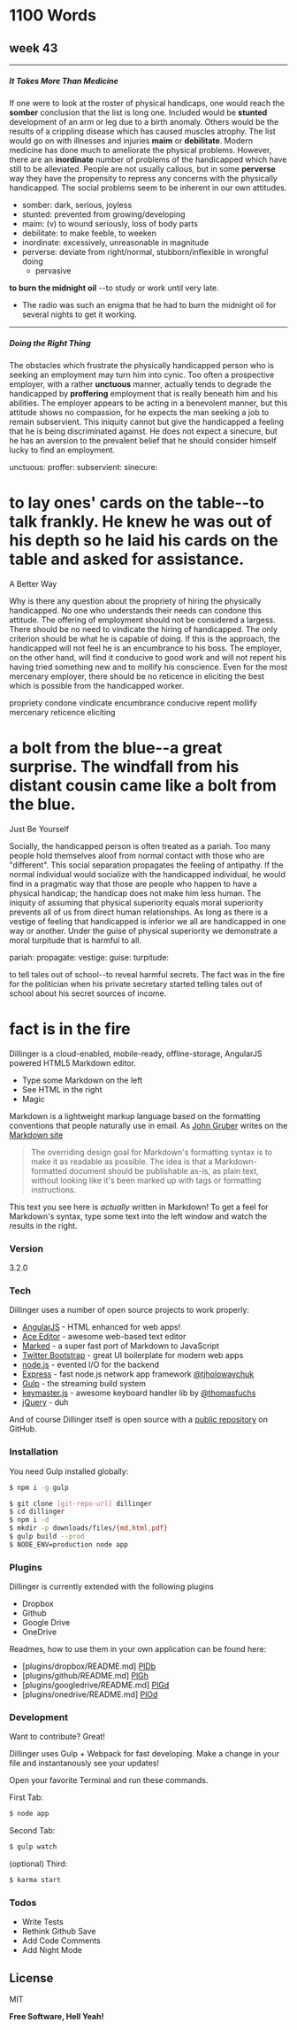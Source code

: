 # 1100 Words
## week 43
----
##### It Takes More Than Medicine
If one were to look at the roster of physical handicaps, one would reach the 
**somber** conclusion that the list is long one. Included would be **stunted** 
development of an arm or leg due to a birth anomaly. Others would be the results
of a crippling disease which has caused muscles atrophy. The list would go on
with illnesses and injuries **maim** or **debilitate**. Modern medicine has done much 
to ameliorate the physical problems. However, there are an **inordinate** number of
problems of the handicapped which have still to be alleviated. People are not
usually callous, but in some **perverse** way they have the propensity to repress 
any concerns with the physically handicapped. The social problems seem to be
inherent in our own attitudes.

- somber: dark, serious, joyless
- stunted: prevented from growing/developing
- maim: (v) to wound seriously, loss of body parts
- debilitate: to make feeble, to weeken
- inordinate: excessively, unreasonable in magnitude
- perverse: deviate from right/normal, stubborn/inflexible in wrongful doing
    - pervasive

**to burn the midnight oil** --to study or work until very late.
- The radio was such an enigma that he had to burn the midnight oil for several
nights to get it working.

----
##### Doing the Right Thing
The obstacles which frustrate the physically handicapped person who is seeking
an employment may turn him into cynic. Too often a prospective employer, with
a rather **unctuous** manner, actually tends to degrade the handicapped by **proffering**
employment that is really beneath him and his abilities. The employer appears to
be acting in a benevolent manner, but this attitude shows no compassion, for
he expects the man seeking a job to remain subservient. This iniquity cannot but
give the handicapped a feeling that he is being discriminated against. He does
not expect a sinecure, but he has an aversion to the prevalent belief that he
should consider himself lucky to find an employment.

unctuous:
proffer:
subservient: 
sinecure: 

to lay ones' cards on the table--to talk frankly.
He knew he was out of his depth so he laid his cards on the table and 
asked for assistance.
=================================================================================
A Better Way

Why is there any question about the propriety of hiring the physically handicapped.
No one who understands their needs can condone this attitude. The offering of
employment should not be considered a largess. There should be no need to 
vindicate the hiring of handicapped. The only criterion should be what he is
capable of doing. If this is the approach, the handicapped will not feel he is
an encumbrance to his boss. The employer, on the other hand, will find it 
conducive to good work and will not repent his having tried something new and
to mollify his conscience. Even for the most mercenary employer, there should
be no reticence in eliciting the best which is possible from the handicapped 
worker.

propriety
condone
vindicate
encumbrance
conducive
repent
mollify
mercenary
reticence
eliciting

a bolt from the blue--a great surprise.
The windfall from his distant cousin came like a bolt from the blue.
=================================================================================
Just Be Yourself

Socially, the handicapped person is often treated as a pariah. Too many
people hold themselves aloof from normal contact with those who are "different".
This social separation propagates the feeling of antipathy. If the normal 
individual would socialize with the handicapped individual, he would find in
a pragmatic way that those are people who happen to have a physical handicap;
the handicap does not make him less human. The iniquity of assuming that
physical superiority equals moral superiority prevents all of us from direct
human relationships. As long as there is a vestige of feeling that handicapped
is inferior we all are handicapped in one way or another. Under the guise of
physical superiority we demonstrate a moral turpitude that is harmful to all.

pariah: 
propagate:
vestige:
guise:
turpitude:

to tell tales out of school--to reveal harmful secrets.
The fact was in the fire for the politician when his private secretary
started telling tales out of school about his secret sources of income.

fact is in the fire
=================================================================================


Dillinger is a cloud-enabled, mobile-ready, offline-storage, AngularJS powered HTML5 Markdown editor.

  - Type some Markdown on the left
  - See HTML in the right
  - Magic

Markdown is a lightweight markup language based on the formatting conventions that people naturally use in email.  As [John Gruber] writes on the [Markdown site][df1]

> The overriding design goal for Markdown's
> formatting syntax is to make it as readable
> as possible. The idea is that a
> Markdown-formatted document should be
> publishable as-is, as plain text, without
> looking like it's been marked up with tags
> or formatting instructions.

This text you see here is *actually* written in Markdown! To get a feel for Markdown's syntax, type some text into the left window and watch the results in the right.

### Version
3.2.0

### Tech

Dillinger uses a number of open source projects to work properly:

* [AngularJS] - HTML enhanced for web apps!
* [Ace Editor] - awesome web-based text editor
* [Marked] - a super fast port of Markdown to JavaScript
* [Twitter Bootstrap] - great UI boilerplate for modern web apps
* [node.js] - evented I/O for the backend
* [Express] - fast node.js network app framework [@tjholowaychuk]
* [Gulp] - the streaming build system
* [keymaster.js] - awesome keyboard handler lib by [@thomasfuchs]
* [jQuery] - duh

And of course Dillinger itself is open source with a [public repository][dill]
 on GitHub.

### Installation

You need Gulp installed globally:

```sh
$ npm i -g gulp
```

```sh
$ git clone [git-repo-url] dillinger
$ cd dillinger
$ npm i -d
$ mkdir -p downloads/files/{md,html,pdf}
$ gulp build --prod
$ NODE_ENV=production node app
```

### Plugins

Dillinger is currently extended with the following plugins

* Dropbox
* Github
* Google Drive
* OneDrive

Readmes, how to use them in your own application can be found here:

* [plugins/dropbox/README.md] [PlDb]
* [plugins/github/README.md] [PlGh]
* [plugins/googledrive/README.md] [PlGd]
* [plugins/onedrive/README.md] [PlOd]

### Development

Want to contribute? Great!

Dillinger uses Gulp + Webpack for fast developing.
Make a change in your file and instantanously see your updates!

Open your favorite Terminal and run these commands.

First Tab:
```sh
$ node app
```

Second Tab:
```sh
$ gulp watch
```

(optional) Third:
```sh
$ karma start
```

### Todos

 - Write Tests
 - Rethink Github Save
 - Add Code Comments
 - Add Night Mode

License
----

MIT


**Free Software, Hell Yeah!**

[//]: # (These are reference links used in the body of this note and get stripped out when the markdown processor does it's job. There is no need to format nicely because it shouldn't be seen. Thanks SO - http://stackoverflow.com/questions/4823468/store-comments-in-markdown-syntax)


   [dill]: <https://github.com/joemccann/dillinger>
   [git-repo-url]: <https://github.com/joemccann/dillinger.git>
   [john gruber]: <http://daringfireball.net>
   [@thomasfuchs]: <http://twitter.com/thomasfuchs>
   [df1]: <http://daringfireball.net/projects/markdown/>
   [marked]: <https://github.com/chjj/marked>
   [Ace Editor]: <http://ace.ajax.org>
   [node.js]: <http://nodejs.org>
   [Twitter Bootstrap]: <http://twitter.github.com/bootstrap/>
   [keymaster.js]: <https://github.com/madrobby/keymaster>
   [jQuery]: <http://jquery.com>
   [@tjholowaychuk]: <http://twitter.com/tjholowaychuk>
   [express]: <http://expressjs.com>
   [AngularJS]: <http://angularjs.org>
   [Gulp]: <http://gulpjs.com>
   
   [PlDb]: <https://github.com/joemccann/dillinger/tree/master/plugins/dropbox/README.md>
   [PlGh]:  <https://github.com/joemccann/dillinger/tree/master/plugins/github/README.md>
   [PlGd]: <https://github.com/joemccann/dillinger/tree/master/plugins/googledrive/README.md>
   [PlOd]: <https://github.com/joemccann/dillinger/tree/master/plugins/onedrive/README.md>



